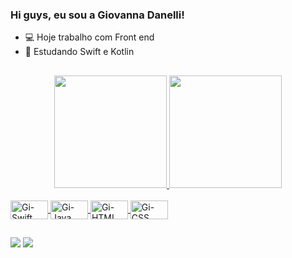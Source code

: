### Hi guys, eu sou a Giovanna Danelli! 

- 💻 Hoje trabalho com Front end
- 📖  Estudando Swift e Kotlin

##

<div align="center">
  <a href="https://github.com/GiovannaDP">
  <img height="180em" src="https://github-readme-stats.vercel.app/api?username=GiovannaDP&show_icons=true&theme=tokyonight&include_all_commits=true&count_private=true"/>
  <img height="180em" src="https://github-readme-stats.vercel.app/api/top-langs/?username=GiovannaDP&layout=compact&langs_count=7&theme=tokyonight"/>
</div>
  
<div style="display: inline_block"><br>
  <img align="center" alt="Gi-Swift" height="30" width="60" src="https://img.shields.io/badge/Swift-FA7343?style=for-the-badge&logo=swift&logoColor=white">
  <img align="center" alt="Gi-Java" height="30" width="60" src="https://img.shields.io/badge/Java-ED8B00?style=for-the-badge&logo=java&logoColor=white">
  <img align="center" alt="Gi-HTML" height="30" width="60" src="https://img.shields.io/badge/HTML5-E34F26?style=for-the-badge&logo=html5&logoColor=white">
  <img align="center" alt="Gi-CSS" height="30" width="60" src="https://img.shields.io/badge/CSS3-1572B6?style=for-the-badge&logo=css3&logoColor=white">
</div>
  
##
  
<div> 
  <a href="https://instagram.com/gi.danelli" target="_blank"><img src="https://img.shields.io/badge/-Instagram-%23E4405F?style=for-the-badge&logo=instagram&logoColor=white" target="_blank"></a>
  <a href="https://www.linkedin.com/in/giovannadanelli" target="_blank"><img src="https://img.shields.io/badge/-LinkedIn-%230077B5?style=for-the-badge&logo=linkedin&logoColor=white" target="_blank"></a> 
 
</div>

